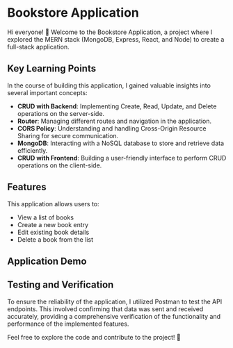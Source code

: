 # Bookstore Application

Hi everyone! 👋 Welcome to the Bookstore Application, a project where I explored the MERN stack (MongoDB, Express, React, and Node) to create a full-stack application.

## Key Learning Points

In the course of building this application, I gained valuable insights into several important concepts:

- **CRUD with Backend**: Implementing Create, Read, Update, and Delete operations on the server-side.
- **Router**: Managing different routes and navigation in the application.
- **CORS Policy**: Understanding and handling Cross-Origin Resource Sharing for secure communication.
- **MongoDB**: Interacting with a NoSQL database to store and retrieve data efficiently.
- **CRUD with Frontend**: Building a user-friendly interface to perform CRUD operations on the client-side.

## Features

This application allows users to:

- View a list of books
- Create a new book entry
- Edit existing book details
- Delete a book from the list

## Application Demo



## Testing and Verification

To ensure the reliability of the application, I utilized Postman to test the API endpoints. This involved confirming that data was sent and received accurately, providing a comprehensive verification of the functionality and performance of the implemented features.

Feel free to explore the code and contribute to the project! 🚀

